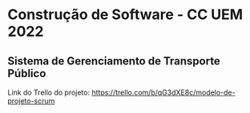 # Construção de Software - CC UEM 2022
## Sistema de Gerenciamento de Transporte Público

Link do Trello do projeto: https://trello.com/b/qG3dXE8c/modelo-de-projeto-scrum
